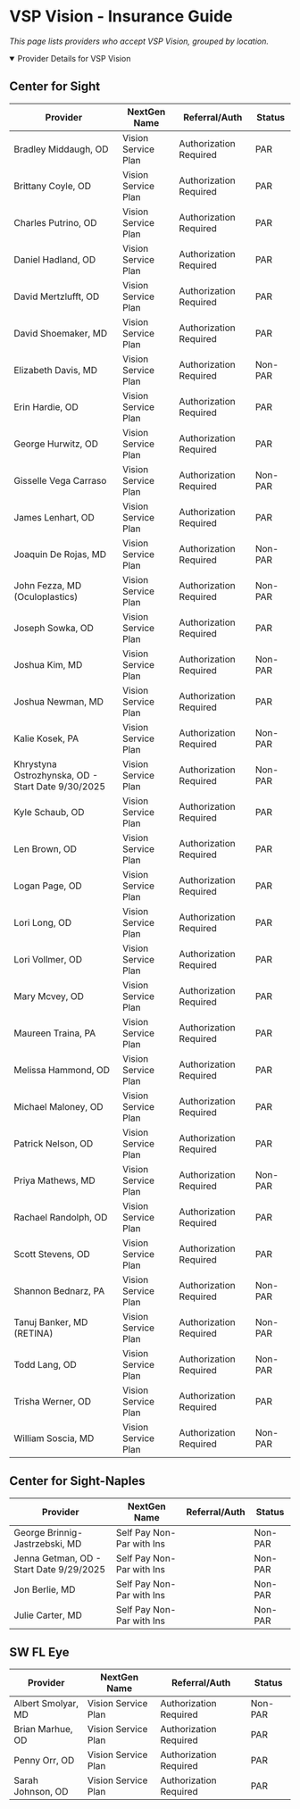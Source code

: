 # VSP Vision - Insurance Guide

*This page lists providers who accept VSP Vision, grouped by location.*

<details open><summary>Provider Details for VSP Vision</summary>

## Center for Sight

| Provider | NextGen Name | Referral/Auth | Status |
|----------|-------------|--------------|--------|
| Bradley Middaugh, OD | Vision Service Plan | Authorization Required | PAR |
| Brittany Coyle, OD | Vision Service Plan | Authorization Required | PAR |
| Charles Putrino, OD | Vision Service Plan | Authorization Required | PAR |
| Daniel Hadland, OD | Vision Service Plan | Authorization Required | PAR |
| David Mertzlufft, OD | Vision Service Plan | Authorization Required | PAR |
| David Shoemaker, MD | Vision Service Plan | Authorization Required | PAR |
| Elizabeth Davis, MD | Vision Service Plan | Authorization Required | Non-PAR |
| Erin Hardie, OD | Vision Service Plan | Authorization Required | PAR |
| George Hurwitz, OD | Vision Service Plan | Authorization Required | PAR |
| Gisselle Vega Carraso | Vision Service Plan | Authorization Required | Non-PAR |
| James Lenhart, OD | Vision Service Plan | Authorization Required | PAR |
| Joaquin De Rojas, MD | Vision Service Plan | Authorization Required | Non-PAR |
| John Fezza, MD (Oculoplastics) | Vision Service Plan | Authorization Required | Non-PAR |
| Joseph Sowka, OD | Vision Service Plan | Authorization Required | PAR |
| Joshua Kim, MD | Vision Service Plan | Authorization Required | Non-PAR |
| Joshua Newman, MD | Vision Service Plan | Authorization Required | PAR |
| Kalie Kosek, PA | Vision Service Plan | Authorization Required | Non-PAR |
| Khrystyna Ostrozhynska, OD - Start Date 9/30/2025 | Vision Service Plan | Authorization Required | Non-PAR |
| Kyle Schaub, OD | Vision Service Plan | Authorization Required | PAR |
| Len Brown, OD | Vision Service Plan | Authorization Required | PAR |
| Logan Page, OD | Vision Service Plan | Authorization Required | PAR |
| Lori Long, OD | Vision Service Plan | Authorization Required | PAR |
| Lori Vollmer, OD | Vision Service Plan | Authorization Required | PAR |
| Mary Mcvey, OD | Vision Service Plan | Authorization Required | PAR |
| Maureen Traina, PA | Vision Service Plan | Authorization Required | PAR |
| Melissa Hammond, OD | Vision Service Plan | Authorization Required | PAR |
| Michael Maloney, OD | Vision Service Plan | Authorization Required | PAR |
| Patrick Nelson, OD | Vision Service Plan | Authorization Required | PAR |
| Priya Mathews, MD | Vision Service Plan | Authorization Required | Non-PAR |
| Rachael Randolph, OD | Vision Service Plan | Authorization Required | PAR |
| Scott Stevens, OD | Vision Service Plan | Authorization Required | PAR |
| Shannon Bednarz, PA | Vision Service Plan | Authorization Required | Non-PAR |
| Tanuj Banker, MD (RETINA) | Vision Service Plan | Authorization Required | Non-PAR |
| Todd Lang, OD | Vision Service Plan | Authorization Required | Non-PAR |
| Trisha Werner, OD | Vision Service Plan | Authorization Required | PAR |
| William Soscia, MD | Vision Service Plan | Authorization Required | Non-PAR |

## Center for Sight-Naples

| Provider | NextGen Name | Referral/Auth | Status |
|----------|-------------|--------------|--------|
| George Brinnig-Jastrzebski, MD | Self Pay Non-Par with Ins |  | Non-PAR |
| Jenna Getman, OD - Start Date 9/29/2025 | Self Pay Non-Par with Ins |  | Non-PAR |
| Jon Berlie, MD | Self Pay Non-Par with Ins |  | Non-PAR |
| Julie Carter, MD | Self Pay Non-Par with Ins |  | Non-PAR |

## SW FL Eye

| Provider | NextGen Name | Referral/Auth | Status |
|----------|-------------|--------------|--------|
| Albert Smolyar, MD | Vision Service Plan | Authorization Required | Non-PAR |
| Brian Marhue, OD | Vision Service Plan | Authorization Required | PAR |
| Penny Orr, OD | Vision Service Plan | Authorization Required | PAR |
| Sarah Johnson, OD | Vision Service Plan | Authorization Required | PAR |

</details>

